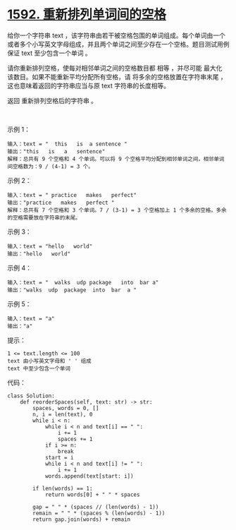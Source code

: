 # [1592. 重新排列单词间的空格](https://leetcode.cn/problems/rearrange-spaces-between-words/)

给你一个字符串 text ，该字符串由若干被空格包围的单词组成。每个单词由一个或者多个小写英文字母组成，并且两个单词之间至少存在一个空格。题目测试用例保证 text 至少包含一个单词 。

请你重新排列空格，使每对相邻单词之间的空格数目都 相等 ，并尽可能 最大化 该数目。如果不能重新平均分配所有空格，请 将多余的空格放置在字符串末尾 ，这也意味着返回的字符串应当与原 text 字符串的长度相等。

返回 重新排列空格后的字符串 。

 

示例 1：
```
输入：text = "  this   is  a sentence "
输出："this   is   a   sentence"
解释：总共有 9 个空格和 4 个单词。可以将 9 个空格平均分配到相邻单词之间，相邻单词间空格数为：9 / (4-1) = 3 个。
```
示例 2：
```
输入：text = " practice   makes   perfect"
输出："practice   makes   perfect "
解释：总共有 7 个空格和 3 个单词。7 / (3-1) = 3 个空格加上 1 个多余的空格。多余的空格需要放在字符串的末尾。
```
示例 3：
```
输入：text = "hello   world"
输出："hello   world"
```
示例 4：
```
输入：text = "  walks  udp package   into  bar a"
输出："walks  udp  package  into  bar  a "
```
示例 5：
```
输入：text = "a"
输出："a"
```

提示：
```
1 <= text.length <= 100
text 由小写英文字母和 ' ' 组成
text 中至少包含一个单词
```

代码：
```python3
class Solution:
    def reorderSpaces(self, text: str) -> str:
        spaces, words = 0, []
        n, i = len(text), 0
        while i < n:
            while i < n and text[i] == " ":
                i += 1
                spaces += 1
            if i >= n:
                break
            start = i
            while i < n and text[i] != " ":
                i += 1
            words.append(text[start: i])
        
        if len(words) == 1:
            return words[0] + " " * spaces
            
        gap = " " * (spaces // (len(words) - 1))
        remain = " " * (spaces % (len(words) - 1))
        return gap.join(words) + remain
```